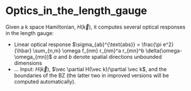 # Optics_in_the_length_gauge

<!-- [![Build Status](https://github.com/fernandopenaranda/Optics_in_the_length_gauge.jl/actions/workflows/CI.yml/badge.svg?branch=main)](https://github.com/fernandopenaranda/Optics_in_the_length_gauge.jl/actions/workflows/CI.yml?query=branch%3Amain) -->

Given a k space Hamiltonian, $H(\vec k)$, it computes several optical responses in the length gauge:
+ Linear optical response
    $\sigma_{ab}^{\text{abs}} = \frac{\pi e^2}{\hbar} \sum_{n,m} \omega f_{nm} r_{nm}^a r_{mn}^b \delta(\omega-\omega_{mn})$
    $a$ and $b$ denote spatial directions unbounded dimensions 
+ ...
Input: $H(\vec k)$, $\vec \partial H(\vec k)/\partial \vec k$, and the boundaries of the BZ (the latter two in improved versions will be computed automatically).